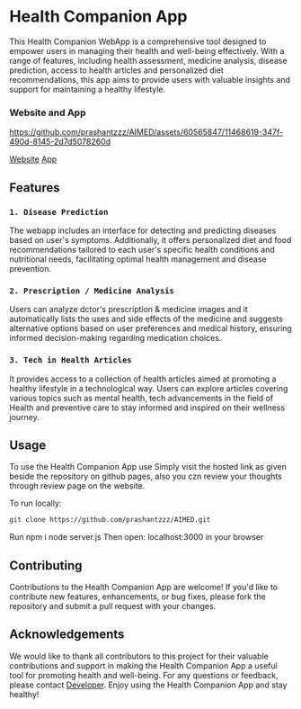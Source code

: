 # Health Companion App

This Health Companion WebApp is a comprehensive tool designed to empower users in managing their health and well-being effectively. With a range of features, including health assessment, medicine analysis, disease prediction, access to health articles and personalized diet recommendations, this app aims to provide users with valuable insights and support for maintaining a healthy lifestyle.

### Website and App

https://github.com/prashantzzz/AIMED/assets/60565847/11468619-347f-490d-8145-2d7d5078260d

<a href="https://prashantzzz.github.io/AIMED/" class="button-84" role="button">Website</a>  <a href="https://www.upload-apk.com/daN7mWgvAnh10VM" class="button-84" role="button">App</a>

## Features

### `1. Disease Prediction`
The webapp includes an interface for detecting and predicting diseases based on user's symptoms. Additionally, it offers personalized diet and food recommendations tailored to each user's specific health conditions and nutritional needs, facilitating optimal health management and disease prevention.

### `2. Prescription / Medicine Analysis`
Users can analyze dctor's prescription & medicine images and it automatically lists the uses and side effects of the medicine and suggests alternative options based on user preferences and medical history, ensuring informed decision-making regarding medication choices.

### `3. Tech in Health Articles`
It provides access to a collection of health articles aimed at promoting a healthy lifestyle in a technological way. Users can explore articles covering various topics such as mental health, tech advancements in the field of Health and preventive care to stay informed and inspired on their wellness journey.

## Usage

To use the Health Companion App use Simply visit the hosted link as given beside the repository on github pages, also you czn review your thoughts through review page on the website.

To run locally:
```bash
git clone https://github.com/prashantzzz/AIMED.git
```
Run npm i
node server.js
Then open: localhost:3000 in your browser

## Contributing

Contributions to the Health Companion App are welcome! If you'd like to contribute new features, enhancements, or bug fixes, please fork the repository and submit a pull request with your changes.

## Acknowledgements

We would like to thank all contributors to this project for their valuable contributions and support in making the Health Companion App a useful tool for promoting health and well-being.
For any questions or feedback, please contact [Developer](https://www.linkedin.com/in/prashantzz/).
Enjoy using the Health Companion App and stay healthy!
